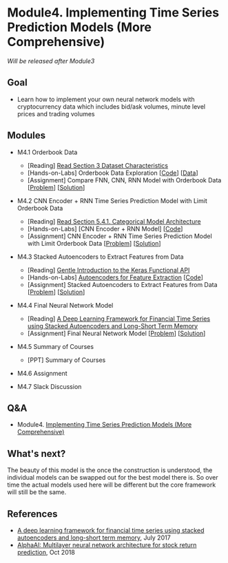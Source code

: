 # Module4. Implementing Time Series Prediction Models (More Comprehensive)

*Will be released after Module3*

## Goal
- Learn how to implement your own neural network models with cryptocurrency data which includes bid/ask volumes, minute level prices and trading volumes 

## Modules
- M4.1 Orderbook Data
    - [Reading] [Read Section 3 Dataset Characteristics](https://drive.google.com/open?id=1U86rW0rL7ZMld4txXi40SEfACVJ0r3vZ)
    - [Hands-on-Labs] Orderbook Data Exploration [[Code](https://colab.research.google.com/drive/1eurWi1Mmw2ZuPh2KlHFG58emDoX-GHdg)] [[Data](https://drive.google.com/open?id=1_GXzTuyIopvkkOeCxHanVZKa0tKclD6F)]
    - [Assignment] Compare FNN, CNN, RNN Model with Orderbook Data [[Problem](https://colab.research.google.com/drive/1oPvZAIsS_NVd80o-iaxRMyJJa5MYrhEH)] [[Solution](https://colab.research.google.com/drive/1iRuwyBpW_Ce4QWDHw0GirMyMN5Dusn3X)]
    
- M4.2 CNN Encoder + RNN Time Series Prediction Model with Limit Orderbook Data
    - [Reading] [Read Section 5.4.1. Categorical Model Architecture](https://drive.google.com/open?id=1U86rW0rL7ZMld4txXi40SEfACVJ0r3vZ)
    - [Hands-on-Labs] [CNN Encoder + RNN Model] [[Code](https://colab.research.google.com/drive/10Hlek8FBzNtL1QwpfdAL3TQROjHSvv-K)]
    - [Assignment] CNN Encoder + RNN Time Series Prediction Model with Limit Orderbook Data [[Problem](https://colab.research.google.com/drive/1AH56wjfso6eEcv6hWKJ86TMI_8N-t3pH)] [[Solution](https://colab.research.google.com/drive/1XJ18u6j_3i8MlXtnkszujwwx5d4RL9eQ)]

- M4.3 Stacked Autoencoders to Extract Features from Data
    - [Reading] [Gentle Introduction to the Keras Functional API](https://machinelearningmastery.com/keras-functional-api-deep-learning/)
    - [Hands-on-Labs] [Autoencoders for Feature Extraction](https://blog.keras.io/building-autoencoders-in-keras.html) [[Code](https://colab.research.google.com/drive/1OwcK9s5aRqBIw9vFWD6HmubJVwLG3GZz)]
    - [Assignment] Stacked Autoencoders to Extract Features from Data [[Problem](https://colab.research.google.com/drive/1W-r49D0F69WgAdyb3Vnif0Q4u-j8XANr)] [[Solution](https://colab.research.google.com/drive/1UO1GU3O9mSz9UexjLiNOOENQ_0s-b3SC)]

- M4.4 Final Neural Network Model
    - [Reading] [A Deep Learning Framework for Financial Time Series using Stacked Autoencoders and Long-Short Term Memory](https://drive.google.com/open?id=19zYBAUV5at8RY43TvOUJj_4PdSRGZcQT)
    - [Assignment] Final Neural Network Model [[Problem]()] [[Solution]()]

- M4.5 Summary of Courses
    - [PPT] Summary of Courses

- M4.6 Assignment
- M4.7 Slack Discussion

## Q&A
- Module4. [Implementing Time Series Prediction Models (More Comprehensive)](../Q&A/Module4.md)

## What's next?
The beauty of this model is the once the construction is understood, the individual models can be swapped out for the best model there is. So over time the actual models used here will be different but the core framework will still be the same.

## References
- [A deep learning framework for financial time series using stacked autoencoders and long-short term memory](https://journals.plos.org/plosone/article?id=10.1371/journal.pone.0180944), July 2017
- [AlphaAI: Multilayer neural network architecture for stock return prediction](https://github.com/VivekPa/AlphaAI?utm_source=mybridge&utm_medium=blog&utm_campaign=read_more#neural-network-model), Oct 2018